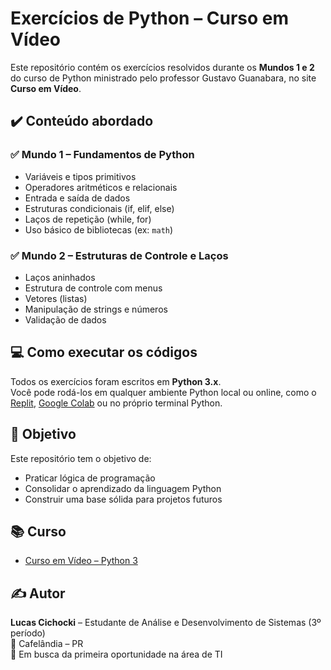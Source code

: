 # Exercícios de Python – Curso em Vídeo

Este repositório contém os exercícios resolvidos durante os **Mundos 1 e 2** do curso de Python ministrado pelo professor Gustavo Guanabara, no site **Curso em Vídeo**.

## ✔️ Conteúdo abordado

### ✅ Mundo 1 – Fundamentos de Python
- Variáveis e tipos primitivos
- Operadores aritméticos e relacionais
- Entrada e saída de dados
- Estruturas condicionais (if, elif, else)
- Laços de repetição (while, for)
- Uso básico de bibliotecas (ex: `math`)

### ✅ Mundo 2 – Estruturas de Controle e Laços
- Laços aninhados
- Estrutura de controle com menus
- Vetores (listas)
- Manipulação de strings e números
- Validação de dados

## 💻 Como executar os códigos

Todos os exercícios foram escritos em **Python 3.x**.  
Você pode rodá-los em qualquer ambiente Python local ou online, como o [Replit](https://replit.com/), [Google Colab](https://colab.research.google.com/) ou no próprio terminal Python.

## 🧠 Objetivo

Este repositório tem o objetivo de:
- Praticar lógica de programação
- Consolidar o aprendizado da linguagem Python
- Construir uma base sólida para projetos futuros

## 📚 Curso

- [Curso em Vídeo – Python 3](https://www.cursoemvideo.com/course/curso-python-3/)

## ✍️ Autor

**Lucas Cichocki** – Estudante de Análise e Desenvolvimento de Sistemas (3º período)  
📍 Cafelândia – PR  
💼 Em busca da primeira oportunidade na área de TI  


